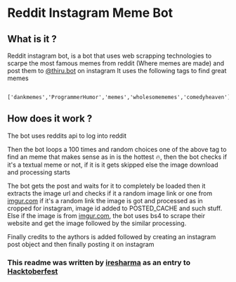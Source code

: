 # Reddit Instagram Meme Bot

## What is it ?

Reddit instagram bot, is a bot that uses web scrapping technologies to scarpe the most famous memes from reddit (Where memes are made) and post them to [@thiru.bot](https://www.instagram.com/thiru.bot/ "@thiru.bot") on instagram
It uses the following tags to find great memes
```
    ['dankmemes','ProgrammerHumor','memes','wholesomememes','comedyheaven']
```


## How does it work ?
The bot uses reddits api to log into reddit

Then the bot loops a 100 times and random choices one of the above tag to find an meme that makes sense as in is the hottest 🔥, then the bot checks if it's a textual meme or not, if it is it gets skipped else the image download and processing starts

The bot gets the post and waits for it to completely be loaded then it extracts the image url and checks if it a random image link or one from [imgur.com](https://imgur.com) if it's a random link the image is got and processed as in cropped for instagram, image id added to POSTED_CACHE and such stuff. Else if the image is from [imgur.com](https://imgur.com), the bot uses bs4 to scrape their website and get the image followed by the similar processing.

Finally credits to the aythors is added followed by creating an instagram post object and then finally posting it on instagram





### This readme was written by [iresharma](https://iresharma.me) as an entry to [Hacktoberfest](https://hacktoberfest.digitalocean.com)